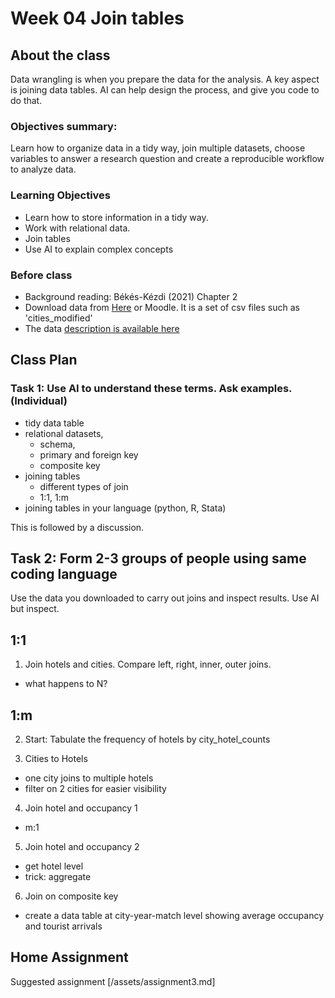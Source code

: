 # Week 04 Join tables

## About the class
Data wrangling is when you prepare the data for the analysis. A key aspect is joining data tables. AI can help design the process, and give you code to do that. 

### Objectives summary: 
Learn how to organize data in a tidy way, join multiple datasets,  choose variables to answer a research question and create a reproducible workflow to analyze data.

### Learning Objectives

* Learn how to store information in a tidy way.
* Work with relational data.
* Join tables
* Use AI to explain complex concepts

### Before class
* Background reading: Békés-Kézdi (2021) Chapter 2
* Download data from [Here](/week04/data/modified) or Moodle. It is a set of csv files such as 'cities_modified'
* The data [description is available here](/week04/data/hotel-data-readme.md) 

## Class Plan

### Task 1: Use AI to understand these terms. Ask examples. (Individual)

* tidy data table
* relational datasets,
  * schema,
  * primary and foreign key
  * composite key
* joining tables
  * different types of join
  * 1:1, 1:m
* joining tables in your language (python, R, Stata)

This is followed by a discussion.

## Task 2: Form 2-3 groups of people using same coding language

Use the data you downloaded to carry out joins and inspect results. Use AI but inspect. 

## 1:1

1. Join hotels and cities. Compare left, right, inner, outer joins. 
  *  what happens to N?

## 1:m

2. Start: Tabulate the frequency of hotels by city_hotel_counts

3. Cities to Hotels
  * one city joins to multiple hotels
  * filter on 2 cities for easier visibility

4. Join hotel and occupancy 1
  * m:1

5. Join hotel and occupancy  2
  * get hotel level
  * trick: aggregate 

6. Join on composite key

* create a data table at city-year-match level showing average occupancy and tourist arrivals

## Home Assignment

Suggested assignment [/assets/assignment3.md]
